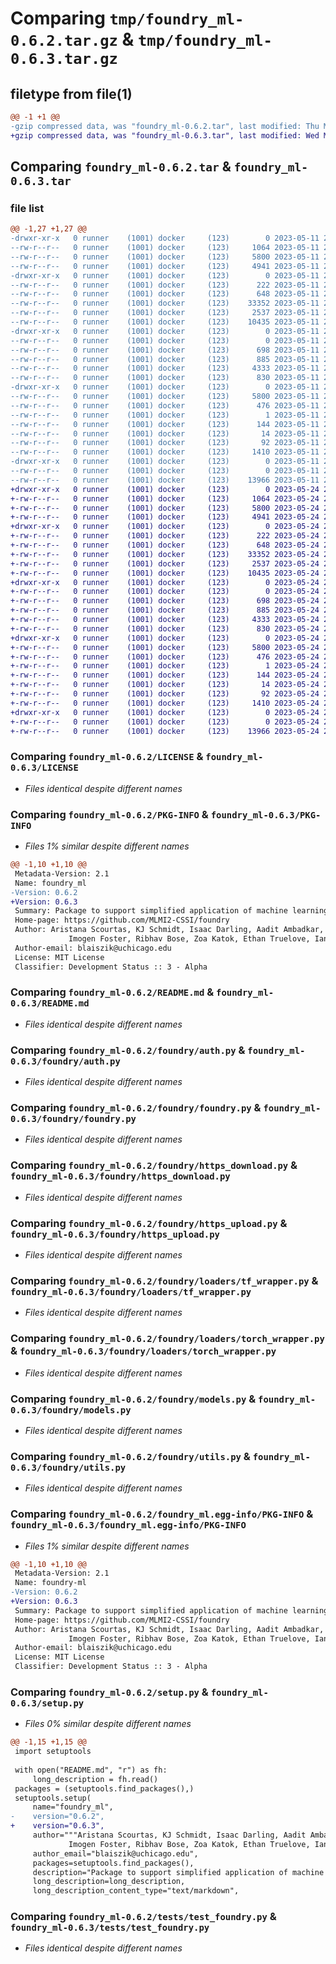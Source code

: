 # Comparing `tmp/foundry_ml-0.6.2.tar.gz` & `tmp/foundry_ml-0.6.3.tar.gz`

## filetype from file(1)

```diff
@@ -1 +1 @@
-gzip compressed data, was "foundry_ml-0.6.2.tar", last modified: Thu May 11 22:07:08 2023, max compression
+gzip compressed data, was "foundry_ml-0.6.3.tar", last modified: Wed May 24 21:13:23 2023, max compression
```

## Comparing `foundry_ml-0.6.2.tar` & `foundry_ml-0.6.3.tar`

### file list

```diff
@@ -1,27 +1,27 @@
-drwxr-xr-x   0 runner    (1001) docker     (123)        0 2023-05-11 22:07:08.601895 foundry_ml-0.6.2/
--rw-r--r--   0 runner    (1001) docker     (123)     1064 2023-05-11 22:06:55.000000 foundry_ml-0.6.2/LICENSE
--rw-r--r--   0 runner    (1001) docker     (123)     5800 2023-05-11 22:07:08.601895 foundry_ml-0.6.2/PKG-INFO
--rw-r--r--   0 runner    (1001) docker     (123)     4941 2023-05-11 22:06:55.000000 foundry_ml-0.6.2/README.md
-drwxr-xr-x   0 runner    (1001) docker     (123)        0 2023-05-11 22:07:08.597895 foundry_ml-0.6.2/foundry/
--rw-r--r--   0 runner    (1001) docker     (123)      222 2023-05-11 22:06:55.000000 foundry_ml-0.6.2/foundry/__init__.py
--rw-r--r--   0 runner    (1001) docker     (123)      648 2023-05-11 22:06:55.000000 foundry_ml-0.6.2/foundry/auth.py
--rw-r--r--   0 runner    (1001) docker     (123)    33352 2023-05-11 22:06:55.000000 foundry_ml-0.6.2/foundry/foundry.py
--rw-r--r--   0 runner    (1001) docker     (123)     2537 2023-05-11 22:06:55.000000 foundry_ml-0.6.2/foundry/https_download.py
--rw-r--r--   0 runner    (1001) docker     (123)    10435 2023-05-11 22:06:55.000000 foundry_ml-0.6.2/foundry/https_upload.py
-drwxr-xr-x   0 runner    (1001) docker     (123)        0 2023-05-11 22:07:08.597895 foundry_ml-0.6.2/foundry/loaders/
--rw-r--r--   0 runner    (1001) docker     (123)        0 2023-05-11 22:06:55.000000 foundry_ml-0.6.2/foundry/loaders/__init__.py
--rw-r--r--   0 runner    (1001) docker     (123)      698 2023-05-11 22:06:55.000000 foundry_ml-0.6.2/foundry/loaders/tf_wrapper.py
--rw-r--r--   0 runner    (1001) docker     (123)      885 2023-05-11 22:06:55.000000 foundry_ml-0.6.2/foundry/loaders/torch_wrapper.py
--rw-r--r--   0 runner    (1001) docker     (123)     4333 2023-05-11 22:06:55.000000 foundry_ml-0.6.2/foundry/models.py
--rw-r--r--   0 runner    (1001) docker     (123)      830 2023-05-11 22:06:55.000000 foundry_ml-0.6.2/foundry/utils.py
-drwxr-xr-x   0 runner    (1001) docker     (123)        0 2023-05-11 22:07:08.597895 foundry_ml-0.6.2/foundry_ml.egg-info/
--rw-r--r--   0 runner    (1001) docker     (123)     5800 2023-05-11 22:07:08.000000 foundry_ml-0.6.2/foundry_ml.egg-info/PKG-INFO
--rw-r--r--   0 runner    (1001) docker     (123)      476 2023-05-11 22:07:08.000000 foundry_ml-0.6.2/foundry_ml.egg-info/SOURCES.txt
--rw-r--r--   0 runner    (1001) docker     (123)        1 2023-05-11 22:07:08.000000 foundry_ml-0.6.2/foundry_ml.egg-info/dependency_links.txt
--rw-r--r--   0 runner    (1001) docker     (123)      144 2023-05-11 22:07:08.000000 foundry_ml-0.6.2/foundry_ml.egg-info/requires.txt
--rw-r--r--   0 runner    (1001) docker     (123)       14 2023-05-11 22:07:08.000000 foundry_ml-0.6.2/foundry_ml.egg-info/top_level.txt
--rw-r--r--   0 runner    (1001) docker     (123)       92 2023-05-11 22:07:08.601895 foundry_ml-0.6.2/setup.cfg
--rw-r--r--   0 runner    (1001) docker     (123)     1410 2023-05-11 22:06:55.000000 foundry_ml-0.6.2/setup.py
-drwxr-xr-x   0 runner    (1001) docker     (123)        0 2023-05-11 22:07:08.601895 foundry_ml-0.6.2/tests/
--rw-r--r--   0 runner    (1001) docker     (123)        0 2023-05-11 22:06:55.000000 foundry_ml-0.6.2/tests/__init__.py
--rw-r--r--   0 runner    (1001) docker     (123)    13966 2023-05-11 22:06:55.000000 foundry_ml-0.6.2/tests/test_foundry.py
+drwxr-xr-x   0 runner    (1001) docker     (123)        0 2023-05-24 21:13:23.451231 foundry_ml-0.6.3/
+-rw-r--r--   0 runner    (1001) docker     (123)     1064 2023-05-24 21:13:10.000000 foundry_ml-0.6.3/LICENSE
+-rw-r--r--   0 runner    (1001) docker     (123)     5800 2023-05-24 21:13:23.451231 foundry_ml-0.6.3/PKG-INFO
+-rw-r--r--   0 runner    (1001) docker     (123)     4941 2023-05-24 21:13:10.000000 foundry_ml-0.6.3/README.md
+drwxr-xr-x   0 runner    (1001) docker     (123)        0 2023-05-24 21:13:23.451231 foundry_ml-0.6.3/foundry/
+-rw-r--r--   0 runner    (1001) docker     (123)      222 2023-05-24 21:13:10.000000 foundry_ml-0.6.3/foundry/__init__.py
+-rw-r--r--   0 runner    (1001) docker     (123)      648 2023-05-24 21:13:10.000000 foundry_ml-0.6.3/foundry/auth.py
+-rw-r--r--   0 runner    (1001) docker     (123)    33352 2023-05-24 21:13:10.000000 foundry_ml-0.6.3/foundry/foundry.py
+-rw-r--r--   0 runner    (1001) docker     (123)     2537 2023-05-24 21:13:10.000000 foundry_ml-0.6.3/foundry/https_download.py
+-rw-r--r--   0 runner    (1001) docker     (123)    10435 2023-05-24 21:13:10.000000 foundry_ml-0.6.3/foundry/https_upload.py
+drwxr-xr-x   0 runner    (1001) docker     (123)        0 2023-05-24 21:13:23.451231 foundry_ml-0.6.3/foundry/loaders/
+-rw-r--r--   0 runner    (1001) docker     (123)        0 2023-05-24 21:13:10.000000 foundry_ml-0.6.3/foundry/loaders/__init__.py
+-rw-r--r--   0 runner    (1001) docker     (123)      698 2023-05-24 21:13:10.000000 foundry_ml-0.6.3/foundry/loaders/tf_wrapper.py
+-rw-r--r--   0 runner    (1001) docker     (123)      885 2023-05-24 21:13:10.000000 foundry_ml-0.6.3/foundry/loaders/torch_wrapper.py
+-rw-r--r--   0 runner    (1001) docker     (123)     4333 2023-05-24 21:13:10.000000 foundry_ml-0.6.3/foundry/models.py
+-rw-r--r--   0 runner    (1001) docker     (123)      830 2023-05-24 21:13:10.000000 foundry_ml-0.6.3/foundry/utils.py
+drwxr-xr-x   0 runner    (1001) docker     (123)        0 2023-05-24 21:13:23.451231 foundry_ml-0.6.3/foundry_ml.egg-info/
+-rw-r--r--   0 runner    (1001) docker     (123)     5800 2023-05-24 21:13:23.000000 foundry_ml-0.6.3/foundry_ml.egg-info/PKG-INFO
+-rw-r--r--   0 runner    (1001) docker     (123)      476 2023-05-24 21:13:23.000000 foundry_ml-0.6.3/foundry_ml.egg-info/SOURCES.txt
+-rw-r--r--   0 runner    (1001) docker     (123)        1 2023-05-24 21:13:23.000000 foundry_ml-0.6.3/foundry_ml.egg-info/dependency_links.txt
+-rw-r--r--   0 runner    (1001) docker     (123)      144 2023-05-24 21:13:23.000000 foundry_ml-0.6.3/foundry_ml.egg-info/requires.txt
+-rw-r--r--   0 runner    (1001) docker     (123)       14 2023-05-24 21:13:23.000000 foundry_ml-0.6.3/foundry_ml.egg-info/top_level.txt
+-rw-r--r--   0 runner    (1001) docker     (123)       92 2023-05-24 21:13:23.451231 foundry_ml-0.6.3/setup.cfg
+-rw-r--r--   0 runner    (1001) docker     (123)     1410 2023-05-24 21:13:10.000000 foundry_ml-0.6.3/setup.py
+drwxr-xr-x   0 runner    (1001) docker     (123)        0 2023-05-24 21:13:23.451231 foundry_ml-0.6.3/tests/
+-rw-r--r--   0 runner    (1001) docker     (123)        0 2023-05-24 21:13:10.000000 foundry_ml-0.6.3/tests/__init__.py
+-rw-r--r--   0 runner    (1001) docker     (123)    13966 2023-05-24 21:13:10.000000 foundry_ml-0.6.3/tests/test_foundry.py
```

### Comparing `foundry_ml-0.6.2/LICENSE` & `foundry_ml-0.6.3/LICENSE`

 * *Files identical despite different names*

### Comparing `foundry_ml-0.6.2/PKG-INFO` & `foundry_ml-0.6.3/PKG-INFO`

 * *Files 1% similar despite different names*

```diff
@@ -1,10 +1,10 @@
 Metadata-Version: 2.1
 Name: foundry_ml
-Version: 0.6.2
+Version: 0.6.3
 Summary: Package to support simplified application of machine learning models to datasets in materials science
 Home-page: https://github.com/MLMI2-CSSI/foundry
 Author: Aristana Scourtas, KJ Schmidt, Isaac Darling, Aadit Ambadkar, Braeden Cullen,
             Imogen Foster, Ribhav Bose, Zoa Katok, Ethan Truelove, Ian Foster, Ben Blaiszik
 Author-email: blaiszik@uchicago.edu
 License: MIT License
 Classifier: Development Status :: 3 - Alpha
```

### Comparing `foundry_ml-0.6.2/README.md` & `foundry_ml-0.6.3/README.md`

 * *Files identical despite different names*

### Comparing `foundry_ml-0.6.2/foundry/auth.py` & `foundry_ml-0.6.3/foundry/auth.py`

 * *Files identical despite different names*

### Comparing `foundry_ml-0.6.2/foundry/foundry.py` & `foundry_ml-0.6.3/foundry/foundry.py`

 * *Files identical despite different names*

### Comparing `foundry_ml-0.6.2/foundry/https_download.py` & `foundry_ml-0.6.3/foundry/https_download.py`

 * *Files identical despite different names*

### Comparing `foundry_ml-0.6.2/foundry/https_upload.py` & `foundry_ml-0.6.3/foundry/https_upload.py`

 * *Files identical despite different names*

### Comparing `foundry_ml-0.6.2/foundry/loaders/tf_wrapper.py` & `foundry_ml-0.6.3/foundry/loaders/tf_wrapper.py`

 * *Files identical despite different names*

### Comparing `foundry_ml-0.6.2/foundry/loaders/torch_wrapper.py` & `foundry_ml-0.6.3/foundry/loaders/torch_wrapper.py`

 * *Files identical despite different names*

### Comparing `foundry_ml-0.6.2/foundry/models.py` & `foundry_ml-0.6.3/foundry/models.py`

 * *Files identical despite different names*

### Comparing `foundry_ml-0.6.2/foundry/utils.py` & `foundry_ml-0.6.3/foundry/utils.py`

 * *Files identical despite different names*

### Comparing `foundry_ml-0.6.2/foundry_ml.egg-info/PKG-INFO` & `foundry_ml-0.6.3/foundry_ml.egg-info/PKG-INFO`

 * *Files 1% similar despite different names*

```diff
@@ -1,10 +1,10 @@
 Metadata-Version: 2.1
 Name: foundry-ml
-Version: 0.6.2
+Version: 0.6.3
 Summary: Package to support simplified application of machine learning models to datasets in materials science
 Home-page: https://github.com/MLMI2-CSSI/foundry
 Author: Aristana Scourtas, KJ Schmidt, Isaac Darling, Aadit Ambadkar, Braeden Cullen,
             Imogen Foster, Ribhav Bose, Zoa Katok, Ethan Truelove, Ian Foster, Ben Blaiszik
 Author-email: blaiszik@uchicago.edu
 License: MIT License
 Classifier: Development Status :: 3 - Alpha
```

### Comparing `foundry_ml-0.6.2/setup.py` & `foundry_ml-0.6.3/setup.py`

 * *Files 0% similar despite different names*

```diff
@@ -1,15 +1,15 @@
 import setuptools
 
 with open("README.md", "r") as fh:
     long_description = fh.read()
 packages = (setuptools.find_packages(),)
 setuptools.setup(
     name="foundry_ml",
-    version="0.6.2",
+    version="0.6.3",
     author="""Aristana Scourtas, KJ Schmidt, Isaac Darling, Aadit Ambadkar, Braeden Cullen,
             Imogen Foster, Ribhav Bose, Zoa Katok, Ethan Truelove, Ian Foster, Ben Blaiszik""",
     author_email="blaiszik@uchicago.edu",
     packages=setuptools.find_packages(),
     description="Package to support simplified application of machine learning models to datasets in materials science",
     long_description=long_description,
     long_description_content_type="text/markdown",
```

### Comparing `foundry_ml-0.6.2/tests/test_foundry.py` & `foundry_ml-0.6.3/tests/test_foundry.py`

 * *Files identical despite different names*

